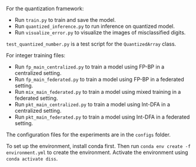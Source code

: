 For the quantization framework:
- Run `train.py` to train and save the model.
- Run `quantized_inference.py` to run inference on quantized model.
- Run `visualize_error.py` to visualize the images of misclassified digits.

`test_quantized_number.py` is a test script for the `QuantizedArray` class.

For integer training files:
- Run `fp_main_centralized.py` to train a model using FP-BP in a centralized setting.
- Run `fp_main_federated.py` to train a model using FP-BP in a federated setting.
- Run `mix_main_federated.py` to train a model using mixed training in a federated setting.
- Run `pkt_main_centralized.py` to train a model using Int-DFA in a centralized setting.
- Run `pkt_main_federated.py` to train a model using Int-DFA in a federated setting.

The configuration files for the experiments are in the `configs` folder.

To set up the environment, install conda first. Then run `conda env create -f environment.yml` to create the environment. 
Activate the environment using `conda activate diss`.
